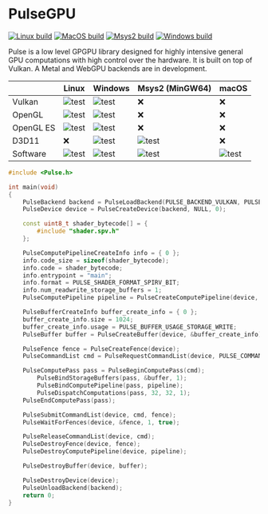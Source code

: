 # PulseGPU

[![Linux build](https://github.com/ft-grmhd/Pulse/actions/workflows/linux-build.yml/badge.svg)](https://github.com/ft-grmhd/Pulse/actions/workflows/linux-build.yml)
[![MacOS build](https://github.com/ft-grmhd/Pulse/actions/workflows/macos-build.yml/badge.svg)](https://github.com/ft-grmhd/Pulse/actions/workflows/macos-build.yml)
[![Msys2 build](https://github.com/ft-grmhd/Pulse/actions/workflows/msys2-build.yml/badge.svg)](https://github.com/ft-grmhd/Pulse/actions/workflows/msys2-build.yml)
[![Windows build](https://github.com/ft-grmhd/Pulse/actions/workflows/windows-build.yml/badge.svg)](https://github.com/ft-grmhd/Pulse/actions/workflows/windows-build.yml)

Pulse is a low level GPGPU library designed for highly intensive general GPU computations with high control over the hardware. It is built on top of Vulkan. A Metal and WebGPU backends are in development.

|           | Linux | Windows | Msys2 (MinGW64) | macOS
 ---------- | ----- | ------- | --------------- | -----
Vulkan      | ![test](https://github.com/ft-grmhd/Pulse/actions/workflows/vulkan-test-linux.yml/badge.svg) | ![test](https://github.com/ft-grmhd/Pulse/actions/workflows/vulkan-test-windows.yml/badge.svg) | ❌ | ❌
OpenGL      | ![test](https://github.com/ft-grmhd/Pulse/actions/workflows/opengl-test-linux.yml/badge.svg) | ![test](https://github.com/ft-grmhd/Pulse/actions/workflows/opengl-test-windows.yml/badge.svg) | ❌ | ❌
OpenGL ES   | ![test](https://github.com/ft-grmhd/Pulse/actions/workflows/opengl-es-test-linux.yml/badge.svg) | ![test](https://github.com/ft-grmhd/Pulse/actions/workflows/opengl-es-test-windows.yml/badge.svg) | ❌ | ❌
D3D11       | ❌ | ![test](https://github.com/ft-grmhd/Pulse/actions/workflows/d3d11-test-windows.yml/badge.svg) | ![test](https://github.com/ft-grmhd/Pulse/actions/workflows/d3d11-test-msys2.yml/badge.svg) | ❌
Software    | ![test](https://github.com/ft-grmhd/Pulse/actions/workflows/software-test-linux.yml/badge.svg) | ![test](https://github.com/ft-grmhd/Pulse/actions/workflows/software-test-windows.yml/badge.svg) | ![test](https://github.com/ft-grmhd/Pulse/actions/workflows/software-test-msys2.yml/badge.svg) | ![test](https://github.com/ft-grmhd/Pulse/actions/workflows/software-test-macos.yml/badge.svg)

```cpp
#include <Pulse.h>

int main(void)
{
	PulseBackend backend = PulseLoadBackend(PULSE_BACKEND_VULKAN, PULSE_SHADER_FORMAT_SPIRV_BIT, PULSE_NO_DEBUG);
	PulseDevice device = PulseCreateDevice(backend, NULL, 0);

	const uint8_t shader_bytecode[] = {
		#include "shader.spv.h"
	};

	PulseComputePipelineCreateInfo info = { 0 };
	info.code_size = sizeof(shader_bytecode);
	info.code = shader_bytecode;
	info.entrypoint = "main";
	info.format = PULSE_SHADER_FORMAT_SPIRV_BIT;
	info.num_readwrite_storage_buffers = 1;
	PulseComputePipeline pipeline = PulseCreateComputePipeline(device, &info);

	PulseBufferCreateInfo buffer_create_info = { 0 };
	buffer_create_info.size = 1024;
	buffer_create_info.usage = PULSE_BUFFER_USAGE_STORAGE_WRITE;
	PulseBuffer buffer = PulseCreateBuffer(device, &buffer_create_info);

	PulseFence fence = PulseCreateFence(device);
	PulseCommandList cmd = PulseRequestCommandList(device, PULSE_COMMAND_LIST_GENERAL);

	PulseComputePass pass = PulseBeginComputePass(cmd);
		PulseBindStorageBuffers(pass, &buffer, 1);
		PulseBindComputePipeline(pass, pipeline);
		PulseDispatchComputations(pass, 32, 32, 1);
	PulseEndComputePass(pass);

	PulseSubmitCommandList(device, cmd, fence);
	PulseWaitForFences(device, &fence, 1, true);

	PulseReleaseCommandList(device, cmd);
	PulseDestroyFence(device, fence);
	PulseDestroyComputePipeline(device, pipeline);

	PulseDestroyBuffer(device, buffer);

	PulseDestroyDevice(device);
	PulseUnloadBackend(backend);
	return 0;
}
```
